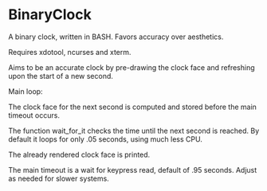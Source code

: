 # BinaryClock

A binary clock, written in BASH.  Favors accuracy over aesthetics.

Requires xdotool, ncurses and xterm.

Aims to be an accurate clock by pre-drawing the clock face and refreshing upon the start of a new second.

Main loop:

The clock face for the next second is computed and stored before the main timeout occurs.

The function wait_for_it checks the time until the next second is reached.  By default it loops for only .05 seconds, using much less CPU.

The already rendered clock face is printed.

The main timeout is a wait for keypress read, default of .95 seconds.  Adjust as needed for slower systems.
